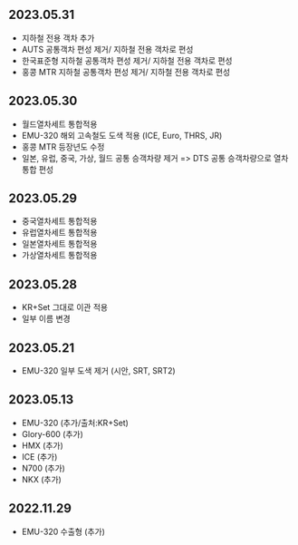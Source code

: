 2023.05.31
-----
* 지하철 전용 객차 추가
* AUTS 공통객차 편성 제거/ 지하철 전용 객차로 편성
* 한국표준형 지하철 공통객차 편성 제거/ 지하철 전용 객차로 편성
* 홍콩 MTR 지하철 공통객차 편성 제거/ 지하철 전용 객차로 편성

2023.05.30
-----
* 월드열차세트 통합적용
* EMU-320 해외 고속철도 도색 적용 (ICE, Euro, THRS, JR)
* 홍콩 MTR 등장년도 수정
* 일본, 유럽, 중국, 가상, 월드 공통 승객차량 제거 => DTS 공통 승객차량으로 열차 통합 편성

2023.05.29
----
* 중국열차세트 통합적용
* 유럽열차세트 통합적용
* 일본열차세트 통합적용
* 가상열차세트 통합적용

2023.05.28
-----
* KR+Set 그대로 이관 적용
* 일부 이름 변경

2023.05.21
-----
* EMU-320 일부 도색 제거 (시안, SRT, SRT2)

2023.05.13
-----
* EMU-320 (추가/출처:KR+Set)
* Glory-600 (추가)
* HMX (추가)
* ICE (추가)
* N700 (추가)
* NKX (추가)

2022.11.29
-----
* EMU-320 수출형 (추가)